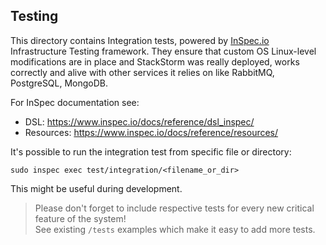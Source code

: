## Testing
This directory contains Integration tests, powered by [InSpec.io](https://www.inspec.io/) Infrastructure Testing framework.
They ensure that custom OS Linux-level modifications are in place and StackStorm was really deployed, works correctly and alive with other services it relies on like RabbitMQ, PostgreSQL, MongoDB.

For InSpec documentation see: 
- DSL: https://www.inspec.io/docs/reference/dsl_inspec/
- Resources: https://www.inspec.io/docs/reference/resources/

It's possible to run the integration test from specific file or directory: 
```
sudo inspec exec test/integration/<filename_or_dir>
```
This might be useful during development.

> Please don't forget to include respective tests for every new critical feature of the system!<br>
> See existing `/tests` examples which make it easy to add more tests.
